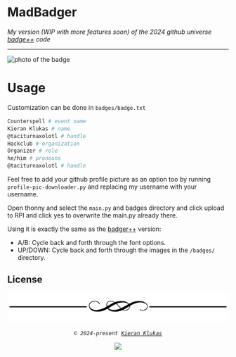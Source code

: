 # MadBadger

*My version (WIP with more features soon) of the 2024 github universe [badge++](https://github.com/taciturnaxolotl/badger-2024/tree/main/examples/badge%2B%2B) code*

---

![photo of the badge](https://github.com/taciturnaxolotl/madbadger/raw/master/.github/images/badge.jpg)

# Usage

Customization can be done in `badges/badge.txt`

```bash
Counterspell # event name
Kieran Klukas # name
@taciturnaxolotl # handle
Hackclub # organization
Organizer # role
he/him # pronouns
@taciturnaxolotl # handle
```

Feel free to add your github profile picture as an option too by running `profile-pic-downloader.py` and replacing my username with your username. 

Open thonny and select the `main.py` and badges directory and click upload to RPI and click yes to overwrite the main.py already there.

Using it is exactly the same as the [badger++](https://github.com/taciturnaxolotl/badger-2024/tree/main/examples/badge%2B%2B) version:

- A/B: Cycle back and forth through the font options.
- UP/DOWN: Cycle back and forth through the images in the `/badges/` directory.

## License

<p align="center">
    <img src="https://raw.githubusercontent.com/taciturnaxolotl/carriage/master/.github/images/line-break.svg" />
</p>

<p align="center">
    <i><code>&copy 2024-present <a href="https://github.com/taciturnaxolotl">Kieran Klukas</a></code></i>
</p>

<p align="center">
    <a href="https://github.com/taciturnaxolotl/madbadger/blob/master/LICENSE.md"><img src="https://img.shields.io/static/v1.svg?style=for-the-badge&label=License&message=AGPL+3.0&logoColor=d9e0ee&colorA=363a4f&colorB=b7bdf8"/></a>
</p>
